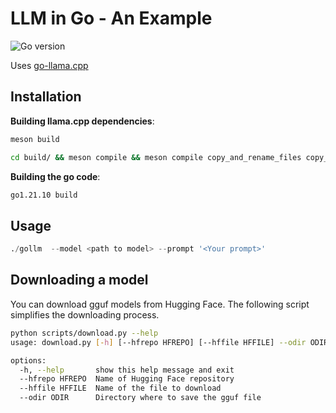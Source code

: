 # LLM in Go - An Example

![Go version](https://img.shields.io/badge/Go-1.21-blue)


Uses [go-llama.cpp](https://pkg.go.dev/github.com/go-skynet/go-llama.cpp)

## Installation

**Building llama.cpp dependencies**:

```bash
meson build
```

```bash
cd build/ && meson compile && meson compile copy_and_rename_files copy_and_rename_files2 && cd ..
```

**Building the go code**:

```bash
go1.21.10 build
```

## Usage 

```python
./gollm  --model <path to model> --prompt '<Your prompt>' 
```

## Downloading a model

You can download gguf models from Hugging Face. The following script simplifies the downloading process.

```bash
python scripts/download.py --help
usage: download.py [-h] [--hfrepo HFREPO] [--hffile HFFILE] --odir ODIR

options:
  -h, --help       show this help message and exit
  --hfrepo HFREPO  Name of Hugging Face repository
  --hffile HFFILE  Name of the file to download
  --odir ODIR      Directory where to save the gguf file
```
